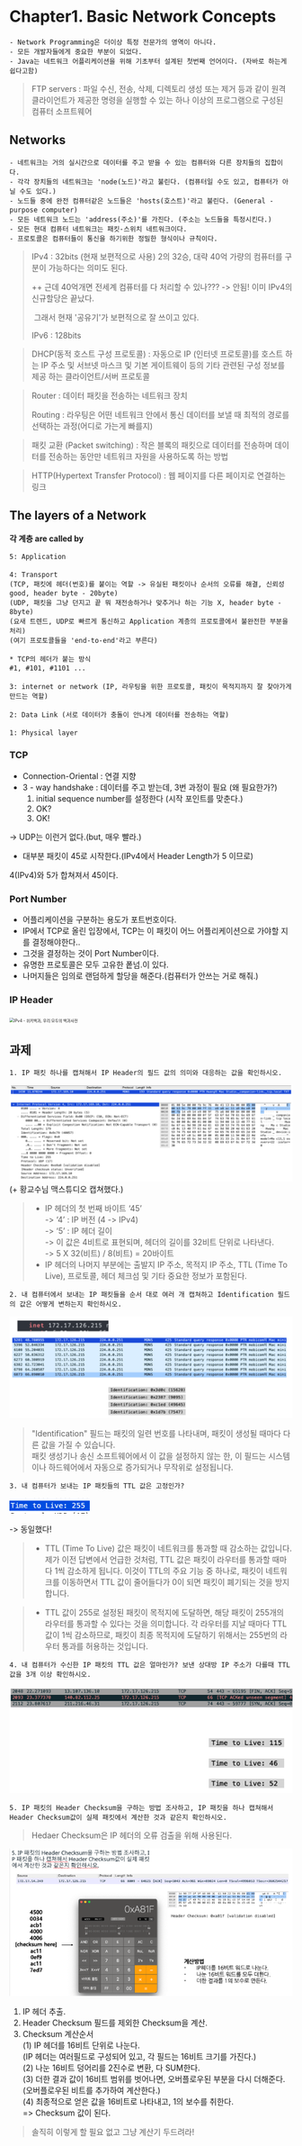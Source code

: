 # Chapter1. Basic Network Concepts



~~~ 
- Network Programming은 더이상 특정 전문가의 영역이 아니다.
- 모든 개발자들에게 중요한 부분이 되었다.
- Java는 네트워크 어플리케이션을 위해 기초부터 설계된 첫번째 언어이다. (자바로 하는게 쉽다고함)
~~~





> FTP servers :  파일 수신, 전송, 삭제, 디렉토리 생성 또는 제거 등과 같이 원격 클라이언트가 제공한 명령을 실행할 수 있는 하나 이상의 프로그램으로 구성된 컴퓨터 소프트웨어



## Networks

~~~
- 네트워크는 거의 실시간으로 데이터를 주고 받을 수 있는 컴퓨터와 다른 장치들의 집합이다.
- 각각 장치들의 네트워크는 'node(노드)'라고 불린다. (컴퓨터일 수도 있고, 컴퓨터가 아닐 수도 있다.)
- 노드들 중에 완전 컴퓨터같은 노드들은 'hosts(호스트)'라고 불린다. (General - purpose computer)
- 모든 네트워크 노드는 'address(주소)'를 가진다. (주소는 노드들을 특정시킨다.) 
- 모든 현대 컴퓨터 네트워크는 패킷-스위치 네트워크이다.
- 프로토콜은 컴퓨터들이 통신을 하기위한 정밀한 형식이나 규칙이다.
~~~



> IPv4 : 32bits (현재 보편적으로 사용)  2의 32승, 대략 40억 가량의 컴퓨터를 구분이 가능하다는 의미도 된다.
>
> ++ 근데 40억개면 전세계 컴퓨터를 다 처리할 수 있나??? -> 안됨! 이미 IPv4의 신규할당은 끝났다.
>
> ​	그래서 현재 '공유기'가 보편적으로 잘 쓰이고 있다.
>
> IPv6 : 128bits 



> DHCP(동적 호스트 구성 프로토콜) : 자동으로 IP (인터넷 프로토콜)를 호스트 하는 IP 주소 및 서브넷 마스크 및 기본 게이트웨이 등의 기타 관련된 구성 정보를 제공 하는 클라이언트/서버 프로토콜



> Router : 데이터 패킷을 전송하는 네트워크 장치
>
> Routing : 라우팅은 어떤 네트워크 안에서 통신 데이터를 보낼 때 최적의 경로를 선택하는 과정(어디로 가는게 빠를지)



> 패킷 교환 (Packet switching) : 작은 블록의 패킷으로 데이터를 전송하며 데이터를 전송하는 동안만 네트워크 자원을 사용하도록 하는 방법

> HTTP(Hypertext Transfer Protocol) : 웹 페이지를 다른 페이지로 연결하는 링크



## The layers of a Network



**각 계층 are called by**


~~~ 
5: Application

4: Transport 
(TCP, 패킷에 헤더(번호)를 붙이는 역할 -> 유실된 패킷이나 순서의 오류를 해결, 신뢰성good, header byte - 20byte)
(UDP, 패킷을 그냥 던지고 끝 뭐 재전송하거나 맞추거나 하는 기능 X, header byte - 8byte)
(요새 트렌드, UDP로 빠르게 통신하고 Application 계층의 프로토콜에서 불완전한 부분을 처리)
(여기 프로토콜들을 'end-to-end'라고 부른다)

* TCP의 헤더가 붙는 방식
#1, #101, #1101 ...

3: internet or network (IP, 라우팅을 위한 프로토콜, 패킷이 목적지까지 잘 찾아가게 만드는 역할)

2: Data Link (서로 데이터가 충돌이 안나게 데이터를 전송하는 역할)

1: Physical layer
~~~

### TCP

* Connection-Oriental : 연결 지향
* 3 - way handshake : 데이터를 주고 받는데, 3번 과정이 필요 (왜 필요한가?)
  1. initial sequence number를 설정한다 (시작 포인트를 맞춘다.)
  2. OK?
  3. OK! 

-> UDP는 이런거 없다.(but, 매우 빨라.)

-  대부분 패킷이 45로 시작한다.(IPv4에서 Header Length가 5 이므로)

  4(IPv4)와 5가 합쳐져서 45이다.

### Port Number 

* 어플리케이션을 구분하는 용도가 포트번호이다.
* IP에서 TCP로 올린 입장에서, TCP는 이 패킷이 어느 어플리케이션으로 가야할 지를 결정해야한다..
* 그것을 결정하는 것이 Port Number이다.
* 유명한 프로토콜은 모두 고유한 퐅넘.이 있다.
* 나머지들은 임의로 랜덤하게 할당을 해준다.(컴퓨터가 안쓰는 거로 해줘.)



### IP Header

<img src="https://upload.wikimedia.org/wikipedia/commons/thumb/6/60/IPv4_Packet-en.svg/1200px-IPv4_Packet-en.svg.png" alt="IPv4 - 위키백과, 우리 모두의 백과사전" style="zoom:50%;" />

## 과제
~~~ 
1. IP 패킷 하나를 캡쳐해서 IP Header의 필드 값의 의미와 대응하는 값을 확인하시오. 
~~~

![Alt text](image.png)
(+ 황교수님 맥스튜디오 캡쳐했다.)

> - IP 헤더의 첫 번째 바이트 ‘45’  
-> ‘4’ : IP 버전 (4 -> IPv4)  
-> ‘5’ : IP 헤더 길이  
-> 이 값은 4비트로 표현되며, 헤더의 길이를 32비트 단위로 나타낸다.  
-> 5 X 32(비트) / 8(비트)  = 20바이트  
> - IP 헤더의 나머지 부분에는 출발지 IP 주소, 목적지 IP 주소, TTL (Time To Live), 프로토콜, 헤더 체크섬 및 기타 중요한 정보가 포함된다. 


~~~
2. 내 컴퓨터에서 보내는 IP 패킷들을 순서 대로 여러 개 캡쳐하고 Identification 필드의 값은 어떻게 변하는지 확인하시오.
~~~

![Alt text](image-1.png)

> "Identification" 필드는 패킷의 일련 번호를 나타내며, 패킷이 생성될 때마다 다른 값을 가질 수 있습니다.  
> 패킷 생성기나 송신 소프트웨어에서 이 값을 설정하지 않는 한, 이 필드는 시스템이나 하드웨어에서 자동으로 증가되거나 무작위로 설정됩니다.

~~~
3. 내 컴퓨터가 보내는 IP 패킷들의 TTL 값은 고정인가? 
~~~

![Alt text](image-2.png)

-> 동일했다!

> - TTL (Time To Live) 값은 패킷이 네트워크를 통과할 때 감소하는 값입니다. 제가 이전 답변에서 언급한 것처럼, TTL 값은 패킷이 라우터를 통과할 때마다 1씩 감소하게 됩니다. 이것이 TTL의 주요 기능 중 하나로, 패킷이 네트워크를 이동하면서 TTL 값이 줄어들다가 0이 되면 패킷이 폐기되는 것을 방지합니다.

> - TTL 값이 255로 설정된 패킷이 목적지에 도달하면, 해당 패킷이 255개의 라우터를 통과할 수 있다는 것을 의미합니다. 각 라우터를 지날 때마다 TTL 값이 1씩 감소하므로, 패킷이 최종 목적지에 도달하기 위해서는 255번의 라우터 통과를 허용하는 것입니다.

~~~
4. 내 컴퓨터가 수신한 IP 패킷의 TTL 값은 얼마인가? 보낸 상대방 IP 주소가 다를때 TTL 값을 3개 이상 확인하시오. 
~~~

![Alt text](image-3.png)

~~~
5. IP 패킷의 Header Checksum을 구하는 방법 조사하고, IP 패킷을 하나 캡쳐해서 Header Checksum값이 실제 패킷에서 계산한 것과 같은지 확인하시오. 
~~~
> Hedaer Checksum은 IP 헤더의 오류 검출을 위해 사용된다.

![Alt text](image-4.png)


1. IP 헤더 추출.
2. Header Checksum 필드를 제외한 Checksum을 계산.
3. Checksum 계산순서  
(1) IP 헤더를 16비트 단위로 나눈다.  
(IP 헤더는 여러필드로 구성되어 있고, 각 필드는 16비트 크기를 가진다.)  
(2) 나눈 16비트 덩어리를 2진수로 변환, 다 SUM한다.  
(3) 더한 결과 값이 16비트 범위를 벗어나면, 오버플로우된 부분을 다시 더해준다.  
(오버플로우된 비트를 추가하여 계산한다.)  
(4) 최종적으로 얻은 값을 16비트로 나타내고, 1의 보수를 취한다.  
=> Checksum 값이 된다.

> 솔직히 이렇게 할 필요 없고 그냥 계산기 두드려라!
